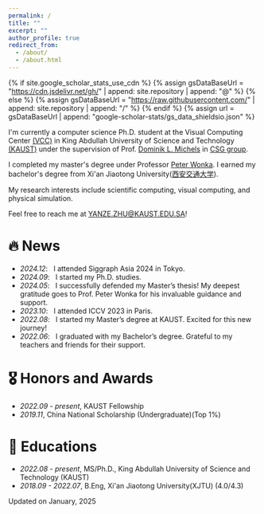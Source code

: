 ```yaml
---
permalink: /
title: ""
excerpt: ""
author_profile: true
redirect_from: 
  - /about/
  - /about.html
---
```


{% if site.google_scholar_stats_use_cdn %}
{% assign gsDataBaseUrl = "https://cdn.jsdelivr.net/gh/" | append: site.repository | append: "@" %}
{% else %}
{% assign gsDataBaseUrl = "https://raw.githubusercontent.com/" | append: site.repository | append: "/" %}
{% endif %}
{% assign url = gsDataBaseUrl | append: "google-scholar-stats/gs_data_shieldsio.json" %}

<span class='anchor' id='about-me'></span>

I'm currently a computer science Ph.D. student at the Visual Computing Center [(VCC)](https://cemse.kaust.edu.sa/vcc) in King Abdullah University of Science and Technology [(KAUST)](https://www.kaust.edu.sa/en/) under the supervision of Prof. [Dominik L. Michels](https://www.kaust.edu.sa/en/study/faculty/dominik-michels) in [CSG group](https://computationalsciences.org/index.html).

I completed my master's degree under Professor [Peter Wonka](https://peterwonka.net/). I earned my bachelor's degree from Xi'an Jiaotong University([西安交通大学](http://www.xjtu.edu.cn/)).

My research interests include scientific computing, visual computing, and physical simulation. 

Feel free to reach me at <YANZE.ZHU@KAUST.EDU.SA>!

<!-- I have published more than 100 papers at the top international AI conferences with total <a href='https://scholar.google.com/citations?user=DhtAFkwAAAAJ'>google scholar citations <strong><span id='total_cit'>260000+</span></strong></a> (You can also use google scholar badge <a href='https://scholar.google.com/citations?user=DhtAFkwAAAAJ'><img src="https://img.shields.io/endpoint?url={{ url | url_encode }}&logo=Google%20Scholar&labelColor=f6f6f6&color=9cf&style=flat&label=citations"></a>). -->


# 🔥 News
- *2024.12*: &nbsp; I attended Siggraph Asia 2024 in Tokyo.
- *2024.09*: &nbsp; I started my Ph.D. studies.
- *2024.05*: &nbsp; I successfully defended my Master’s thesis! My deepest gratitude goes to Prof. Peter Wonka for his invaluable guidance and support. 
- *2023.10*: &nbsp; I attended ICCV 2023 in Paris.
- *2022.08*: &nbsp; I started my Master’s degree at KAUST. Excited for this new journey!
- *2022.06*: &nbsp; I graduated with my Bachelor’s degree. Grateful to my teachers and friends for their support.

<!-- # 📝 Publications 

<div class='paper-box'><div class='paper-box-image'><div><div class="badge">CVPR 2016</div><img src='images/500x300.png' alt="sym" width="100%"></div></div>
<div class='paper-box-text' markdown="1">

[Deep Residual Learning for Image Recognition](https://openaccess.thecvf.com/content_cvpr_2016/papers/He_Deep_Residual_Learning_CVPR_2016_paper.pdf)

**Kaiming He**, Xiangyu Zhang, Shaoqing Ren, Jian Sun

[**Project**](https://scholar.google.com/citations?view_op=view_citation&hl=zh-CN&user=DhtAFkwAAAAJ&citation_for_view=DhtAFkwAAAAJ:ALROH1vI_8AC) <strong><span class='show_paper_citations' data='DhtAFkwAAAAJ:ALROH1vI_8AC'></span></strong>
- Lorem ipsum dolor sit amet, consectetur adipiscing elit. Vivamus ornare aliquet ipsum, ac tempus justo dapibus sit amet. 
</div>
</div>

- [Lorem ipsum dolor sit amet, consectetur adipiscing elit. Vivamus ornare aliquet ipsum, ac tempus justo dapibus sit amet](https://github.com), A, B, C, **CVPR 2020** -->

# 🎖️ Honors and Awards
- *2022.09 - present*, KAUST Fellowship
- *2019.11*, China National Scholarship (Undergraduate)(Top 1%)

# 📖 Educations
- *2022.08 - present*, MS/Ph.D., King Abdullah University of Science and Technology (KAUST) 
- *2018.09 - 2022.07*, B.Eng, Xi'an Jiaotong University(XJTU) (4.0/4.3)

<!-- # 💬 Invited Talks
- *2021.06*, Lorem ipsum dolor sit amet, consectetur adipiscing elit. Vivamus ornare aliquet ipsum, ac tempus justo dapibus sit amet. 
- *2021.03*, Lorem ipsum dolor sit amet, consectetur adipiscing elit. Vivamus ornare aliquet ipsum, ac tempus justo dapibus sit amet.  \| [\[video\]](https://github.com/)

# 💻 Internships
- *2019.05 - 2020.02*, [Lorem](https://github.com/), China. -->

Updated on January, 2025  

